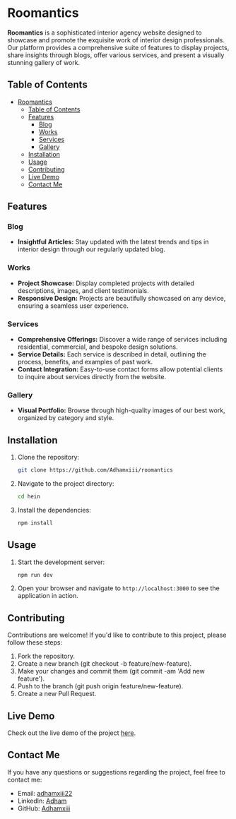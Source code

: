 # Roomantics

**Roomantics** is a sophisticated interior agency website designed to showcase and promote the exquisite work of interior design professionals. Our platform provides a comprehensive suite of features to display projects, share insights through blogs, offer various services, and present a visually stunning gallery of work.

## Table of Contents

- [Roomantics](#roomantics)
  - [Table of Contents](#table-of-contents)
  - [Features](#features)
    - [Blog](#blog)
    - [Works](#works)
    - [Services](#services)
    - [Gallery](#gallery)
  - [Installation](#installation)
  - [Usage](#usage)
  - [Contributing](#contributing)
  - [Live Demo](#live-demo)
  - [Contact Me](#contact-me)

## Features

### Blog

- **Insightful Articles:** Stay updated with the latest trends and tips in interior design through our regularly updated blog.

### Works

- **Project Showcase:** Display completed projects with detailed descriptions, images, and client testimonials.
- **Responsive Design:** Projects are beautifully showcased on any device, ensuring a seamless user experience.

### Services

- **Comprehensive Offerings:** Discover a wide range of services including residential, commercial, and bespoke design solutions.
- **Service Details:** Each service is described in detail, outlining the process, benefits, and examples of past work.
- **Contact Integration:** Easy-to-use contact forms allow potential clients to inquire about services directly from the website.

### Gallery

- **Visual Portfolio:** Browse through high-quality images of our best work, organized by category and style.

## Installation

1. Clone the repository:
   ```bash
   git clone https://github.com/Adhamxiii/roomantics
   ```
2. Navigate to the project directory:
   ```bash
   cd hein
   ```
3. Install the dependencies:
   ```bash
   npm install
   ```

## Usage

1. Start the development server:
   ```bash
   npm run dev
   ```
2. Open your browser and navigate to `http://localhost:3000` to see the application in action.

## Contributing

Contributions are welcome! If you'd like to contribute to this project, please follow these steps:

1. Fork the repository.
2. Create a new branch (git checkout -b feature/new-feature).
3. Make your changes and commit them (git commit -am 'Add new feature').
4. Push to the branch (git push origin feature/new-feature).
5. Create a new Pull Request.

## Live Demo

Check out the live demo of the project [here](https://hein-ecommerce.vercel.app/).

## Contact Me

If you have any questions or suggestions regarding the project, feel free to contact me:

- Email: [adhamxiii22](mailto:adhamxiii22@gmail.com)
- LinkedIn: [Adham](https://www.linkedin.com/in/adhamnasser/)
- GitHub: [Adhamxiii](https://github.com/Adhamxiii)
